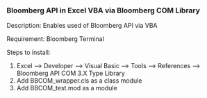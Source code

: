### Bloomberg API in Excel VBA via Bloomberg COM Library

Description: Enables used of Bloomberg API via VBA

Requirement: Bloomberg Terminal

Steps to install:

1. Excel --> Developer --> Visual Basic --> Tools --> References --> Bloomberg API COM 3.X Type Library
2. Add BBCOM_wrapper.cls as a class module
3. Add BBCOM_test.mod as a module
